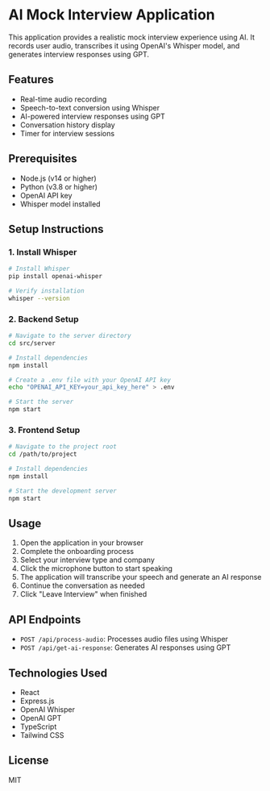 # AI Mock Interview Application

This application provides a realistic mock interview experience using AI. It records user audio, transcribes it using OpenAI's Whisper model, and generates interview responses using GPT.

## Features

- Real-time audio recording
- Speech-to-text conversion using Whisper
- AI-powered interview responses using GPT
- Conversation history display
- Timer for interview sessions

## Prerequisites

- Node.js (v14 or higher)
- Python (v3.8 or higher)
- OpenAI API key
- Whisper model installed

## Setup Instructions

### 1. Install Whisper

```bash
# Install Whisper
pip install openai-whisper

# Verify installation
whisper --version
```

### 2. Backend Setup

```bash
# Navigate to the server directory
cd src/server

# Install dependencies
npm install

# Create a .env file with your OpenAI API key
echo "OPENAI_API_KEY=your_api_key_here" > .env

# Start the server
npm start
```

### 3. Frontend Setup

```bash
# Navigate to the project root
cd /path/to/project

# Install dependencies
npm install

# Start the development server
npm start
```

## Usage

1. Open the application in your browser
2. Complete the onboarding process
3. Select your interview type and company
4. Click the microphone button to start speaking
5. The application will transcribe your speech and generate an AI response
6. Continue the conversation as needed
7. Click "Leave Interview" when finished

## API Endpoints

- `POST /api/process-audio`: Processes audio files using Whisper
- `POST /api/get-ai-response`: Generates AI responses using GPT

## Technologies Used

- React
- Express.js
- OpenAI Whisper
- OpenAI GPT
- TypeScript
- Tailwind CSS

## License

MIT
